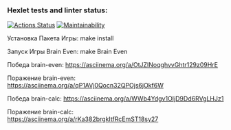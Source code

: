 ### Hexlet tests and linter status:

[![Actions Status](https://github.com/flower1power/qa-auto-engineer-javascript-project-44/actions/workflows/hexlet-check.yml/badge.svg)](https://github.com/flower1power/qa-auto-engineer-javascript-project-44/actions)
[![Maintainability](https://api.codeclimate.com/v1/badges/47698859779cb3966a48/maintainability)](https://codeclimate.com/github/flower1power/qa-auto-engineer-javascript-project-44/maintainability)

Установка Пакета Игры:
make install

Запуск Игры Brain Even:
make Brain Even

Победа brain-even:
https://asciinema.org/a/OtJZINoqghvvGhtr129z09HrE

Поражение brain-even:
https://asciinema.org/a/qP1AVj0Qocn32QPOjs6jOkf6W

Победа brain-calc:
https://asciinema.org/a/WWb4Ydgv1OIjD9Dd6RVgLHJz1

Поражение brain-calc:
https://asciinema.org/a/rKa382brgkItfRcEmST18sy27
